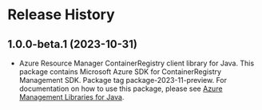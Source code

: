 # Release History

## 1.0.0-beta.1 (2023-10-31)

- Azure Resource Manager ContainerRegistry client library for Java. This package contains Microsoft Azure SDK for ContainerRegistry Management SDK.  Package tag package-2023-11-preview. For documentation on how to use this package, please see [Azure Management Libraries for Java](https://aka.ms/azsdk/java/mgmt).
